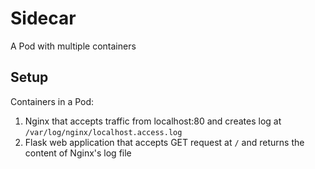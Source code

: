 # Sidecar
A Pod with multiple containers

## Setup
Containers in a Pod:
1. Nginx that accepts traffic from localhost:80 and creates log at `/var/log/nginx/localhost.access.log`
1. Flask web application that accepts GET request at `/` and returns the content of Nginx's log file